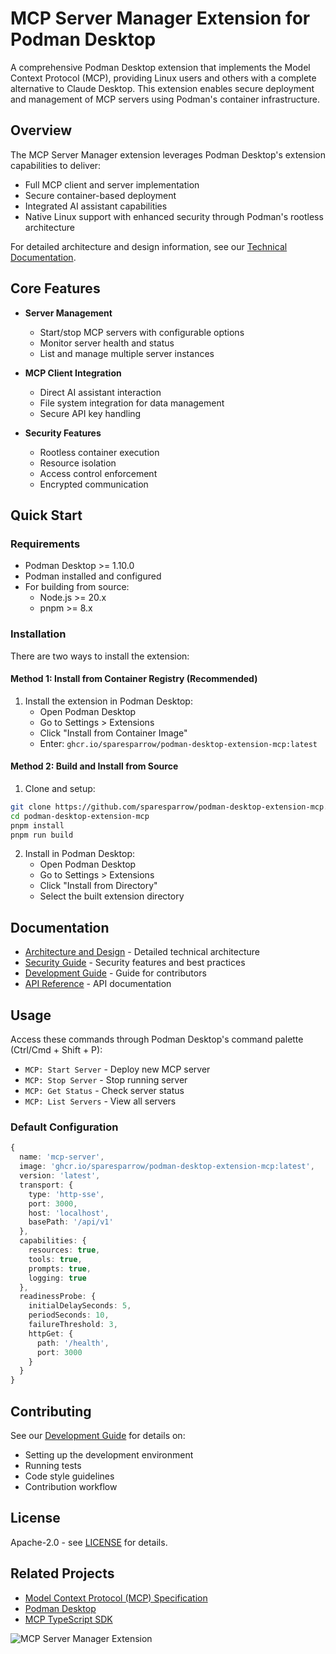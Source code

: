 # MCP Server Manager Extension for Podman Desktop

A comprehensive Podman Desktop extension that implements the Model Context Protocol (MCP), providing Linux users and others with a complete alternative to Claude Desktop. This extension enables secure deployment and management of MCP servers using Podman's container infrastructure.

## Overview

The MCP Server Manager extension leverages Podman Desktop's extension capabilities to deliver:

- Full MCP client and server implementation
- Secure container-based deployment
- Integrated AI assistant capabilities
- Native Linux support with enhanced security through Podman's rootless architecture

For detailed architecture and design information, see our [Technical Documentation](docs/diagrams.md).

## Core Features

- **Server Management**
  - Start/stop MCP servers with configurable options
  - Monitor server health and status
  - List and manage multiple server instances
  
- **MCP Client Integration**
  - Direct AI assistant interaction
  - File system integration for data management
  - Secure API key handling
  
- **Security Features**
  - Rootless container execution
  - Resource isolation
  - Access control enforcement
  - Encrypted communication

## Quick Start

### Requirements

- Podman Desktop >= 1.10.0
- Podman installed and configured
- For building from source:
  - Node.js >= 20.x
  - pnpm >= 8.x

### Installation

There are two ways to install the extension:

#### Method 1: Install from Container Registry (Recommended)

1. Install the extension in Podman Desktop:
   - Open Podman Desktop
   - Go to Settings > Extensions
   - Click "Install from Container Image"
   - Enter: `ghcr.io/sparesparrow/podman-desktop-extension-mcp:latest`

#### Method 2: Build and Install from Source

1. Clone and setup:
```bash
git clone https://github.com/sparesparrow/podman-desktop-extension-mcp.git
cd podman-desktop-extension-mcp
pnpm install
pnpm run build
```

2. Install in Podman Desktop:
   - Open Podman Desktop
   - Go to Settings > Extensions
   - Click "Install from Directory"
   - Select the built extension directory

## Documentation

- [Architecture and Design](docs/diagrams.md) - Detailed technical architecture
- [Security Guide](docs/security.md) - Security features and best practices
- [Development Guide](docs/development.md) - Guide for contributors
- [API Reference](docs/api.md) - API documentation

## Usage

Access these commands through Podman Desktop's command palette (Ctrl/Cmd + Shift + P):

- `MCP: Start Server` - Deploy new MCP server
- `MCP: Stop Server` - Stop running server
- `MCP: Get Status` - Check server status
- `MCP: List Servers` - View all servers

### Default Configuration

```typescript
{
  name: 'mcp-server',
  image: 'ghcr.io/sparesparrow/podman-desktop-extension-mcp:latest',
  version: 'latest',
  transport: {
    type: 'http-sse',
    port: 3000,
    host: 'localhost',
    basePath: '/api/v1'
  },
  capabilities: {
    resources: true,
    tools: true,
    prompts: true,
    logging: true
  },
  readinessProbe: {
    initialDelaySeconds: 5,
    periodSeconds: 10,
    failureThreshold: 3,
    httpGet: {
      path: '/health',
      port: 3000
    }
  }
}
```

## Contributing

See our [Development Guide](docs/development.md) for details on:
- Setting up the development environment
- Running tests
- Code style guidelines
- Contribution workflow

## License

Apache-2.0 - see [LICENSE](LICENSE) for details.

## Related Projects

- [Model Context Protocol (MCP) Specification](https://modelcontextprotocol.io)
- [Podman Desktop](https://podman-desktop.io)
- [MCP TypeScript SDK](https://github.com/modelcontextprotocol/typescript-sdk)

![MCP Server Manager Extension](/images/5c0c0e9fe4def0b584c04d37849941da55e5e71c-2401x1000.webp)